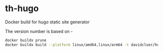 # th-hugo
Docker build for hugo static site generator


The version number is based on <source hugo verion>-<our version of build>
```bash
docker buildx prune
docker buildx build --platform linux/amd64,linux/arm64 -t davidcluer/hugo:0.99.1-1.0.4 . --push
```
